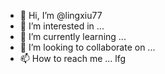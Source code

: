 - 👋 Hi, I’m @lingxiu77
- 👀 I’m interested in ...
- 🌱 I’m currently learning ...
- 💞️ I’m looking to collaborate on ...
- 📫 How to reach me ... lfg

<!---
lingxiu77/lingxiu77 is a ✨ special ✨ repository because its `README.md` (this file) appears on your GitHub profile.
You can click the Preview link to take a look at your changes.
--->
